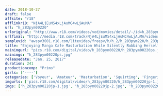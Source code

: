 ```yaml
---
date: 2018-10-27
draft: false
affsite: "r18"
afflinkr18: "NjA4LjEuMS4xLjAuMC4wLjAuMA"
url: "h_283pym00220"
urloriginal: "http://www.r18.com/videos/vod/movies/detail/-/id=h_283pym00220"
urlfinal: "http://media.r18.com/track/NjA4LjEuMS4xLjAuMC4wLjAuMA/videos/vod/movies/detail/-/id=h_283pym00220"
samplevid: "awspv3001.r18.com/litevideo/freepv/h/h_2/h_283pym220/h_283pym220_dmb_w.mp4"
title: "Enjoying Manga Cafe Masturbation While Silently Rubbing Herself Because She Cannot Scream In Pleasure 7"
mainimgurl: "pics.r18.com/digital/video/h_283pym00220/h_283pym00220ps.jpg"
mainimgs: "h_283pym00220ps.jpg"
releasedate: "Jan. 25, 2017"
duration: 241
productioncomp: "Primo"
girls: ['----']
categories: ['Voyeur', 'Amateur', 'Masturbation', 'Squirting', 'Fingering', 'Over 4 Hours', 'Hi-Def']
imgurls: ['pics.r18.com/digital/video/h_283pym00220/h_283pym00220jp-1.jpg', 'pics.r18.com/digital/video/h_283pym00220/h_283pym00220jp-2.jpg', 'pics.r18.com/digital/video/h_283pym00220/h_283pym00220jp-3.jpg', 'pics.r18.com/digital/video/h_283pym00220/h_283pym00220jp-4.jpg', 'pics.r18.com/digital/video/h_283pym00220/h_283pym00220jp-5.jpg', 'pics.r18.com/digital/video/h_283pym00220/h_283pym00220jp-6.jpg', 'pics.r18.com/digital/video/h_283pym00220/h_283pym00220jp-7.jpg', 'pics.r18.com/digital/video/h_283pym00220/h_283pym00220jp-8.jpg', 'pics.r18.com/digital/video/h_283pym00220/h_283pym00220jp-9.jpg', 'pics.r18.com/digital/video/h_283pym00220/h_283pym00220jp-10.jpg', 'pics.r18.com/digital/video/h_283pym00220/h_283pym00220jp-11.jpg', 'pics.r18.com/digital/video/h_283pym00220/h_283pym00220jp-12.jpg', 'pics.r18.com/digital/video/h_283pym00220/h_283pym00220jp-13.jpg', 'pics.r18.com/digital/video/h_283pym00220/h_283pym00220jp-14.jpg', 'pics.r18.com/digital/video/h_283pym00220/h_283pym00220jp-15.jpg', 'pics.r18.com/digital/video/h_283pym00220/h_283pym00220jp-16.jpg', 'pics.r18.com/digital/video/h_283pym00220/h_283pym00220jp-17.jpg', 'pics.r18.com/digital/video/h_283pym00220/h_283pym00220jp-18.jpg', 'pics.r18.com/digital/video/h_283pym00220/h_283pym00220jp-19.jpg', 'pics.r18.com/digital/video/h_283pym00220/h_283pym00220jp-20.jpg']
imgs: ['h_283pym00220jp-1.jpg', 'h_283pym00220jp-2.jpg', 'h_283pym00220jp-3.jpg', 'h_283pym00220jp-4.jpg', 'h_283pym00220jp-5.jpg', 'h_283pym00220jp-6.jpg', 'h_283pym00220jp-7.jpg', 'h_283pym00220jp-8.jpg', 'h_283pym00220jp-9.jpg', 'h_283pym00220jp-10.jpg', 'h_283pym00220jp-11.jpg', 'h_283pym00220jp-12.jpg', 'h_283pym00220jp-13.jpg', 'h_283pym00220jp-14.jpg', 'h_283pym00220jp-15.jpg', 'h_283pym00220jp-16.jpg', 'h_283pym00220jp-17.jpg', 'h_283pym00220jp-18.jpg', 'h_283pym00220jp-19.jpg', 'h_283pym00220jp-20.jpg']
---
```

